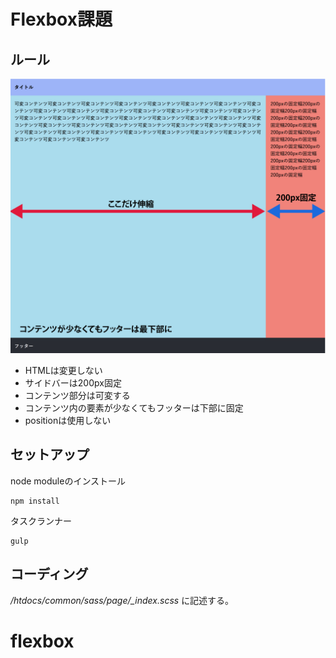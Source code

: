 # Flexbox課題

## ルール

![課題説明](https://raw.githubusercontent.com/takanashi66/flexbox/master/flexbox.png "課題説明")

+ HTMLは変更しない
+ サイドバーは200px固定
+ コンテンツ部分は可変する
+ コンテンツ内の要素が少なくてもフッターは下部に固定
+ positionは使用しない

## セットアップ

node moduleのインストール

```
npm install
```

タスクランナー

```
gulp
```

## コーディング

*/htdocs/common/sass/page/_index.scss* に記述する。
# flexbox
